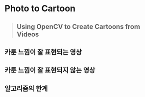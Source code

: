 # Photo to Cartoon
> ## Using OpenCV to Create Cartoons from Videos


## 카툰 느낌이 잘 표현되는 영상





## 카툰 느낌이 잘 표현되지 않는 영상






## 알고리즘의 한계
